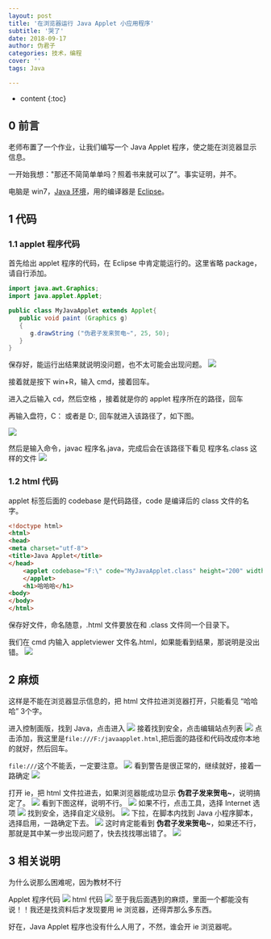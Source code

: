 ```yaml
---
layout: post
title: '在浏览器运行 Java Applet 小应用程序'
subtitle: '哭了'
date: 2018-09-17
author: 伪君子
categories: 技术，编程
cover: ''
tags: Java 

---
```


* content
{:toc}
## 0 前言

老师布置了一个作业，让我们编写一个 Java Applet 程序，使之能在浏览器显示信息。

一开始我想："那还不简简单单吗？照着书来就可以了”。事实证明，并不。

电脑是 win7，[Java 环境](https://weijunzii.github.io/2018/09/08/Install-Java.html)，用的编译器是 [Eclipse](https://weijunzii.github.io/2018/09/10/Install-Eclipse.html)。

## 1 代码

### 1.1 applet 程序代码

首先给出 applet 程序的代码，在 Eclipse 中肯定能运行的。这里省略 package，请自行添加。

```java
import java.awt.Graphics;
import java.applet.Applet;

public class MyJavaApplet extends Applet{
   public void paint (Graphics g)
   {
      g.drawString ("伪君子发来贺电~", 25, 50);
   }
}
```

保存好，能运行出结果就说明没问题，也不太可能会出现问题。
![](https://upload-images.jianshu.io/upload_images/2989110-d9dc4231616ebf33.png?imageMogr2/auto-orient/strip%7CimageView2/2/w/1240)

接着就是按下 win+R，输入 cmd，接着回车。

进入之后输入 cd，然后空格 ，接着就是你的 applet 程序所在的路径，回车

再输入盘符，C： 或者是 D:, 回车就进入该路径了，如下图。

![](https://upload-images.jianshu.io/upload_images/2989110-9fc5b75d60ba6e73.png?imageMogr2/auto-orient/strip%7CimageView2/2/w/1240)

然后是输入命令，javac 程序名.java，完成后会在该路径下看见 程序名.class 这样的文件
![](https://upload-images.jianshu.io/upload_images/2989110-621c1b03482a307e.png?imageMogr2/auto-orient/strip%7CimageView2/2/w/1240)

### 1.2 html 代码

applet 标签后面的 codebase 是代码路径，code 是编译后的 class 文件的名字。

```html
<!doctype html>
<html>
<head>
<meta charset="utf-8">
<title>Java Applet</title>
</head>
	<applet codebase="F:\" code="MyJavaApplet.class" height="200" width="300">
	</applet>
	<h1>哈哈哈</h1>
<body>
</body>
</html>
```

保存好文件，命名随意，.html 文件要放在和 .class 文件同一个目录下。

我们在 cmd 内输入 appletviewer 文件名.html，如果能看到结果，那说明是没出错。
![](https://upload-images.jianshu.io/upload_images/2989110-428254c27cd93c81.png?imageMogr2/auto-orient/strip%7CimageView2/2/w/1240)

## 2 麻烦

这样是不能在浏览器显示信息的，把 html 文件拉进浏览器打开，只能看见 “哈哈哈” 3个字。

进入控制面版，找到 Java，点击进入
![](https://upload-images.jianshu.io/upload_images/2989110-8465f4a319a403e6.png?imageMogr2/auto-orient/strip%7CimageView2/2/w/1240)
接着找到安全，点击编辑站点列表
![](https://upload-images.jianshu.io/upload_images/2989110-40be0dd47284f867.png?imageMogr2/auto-orient/strip%7CimageView2/2/w/1240)
点击添加，我这里是`file:///F:/javaapplet.html`,把后面的路径和代码改成你本地的就好，然后回车。

`file:///`这个不能丢，一定要注意。
![](https://upload-images.jianshu.io/upload_images/2989110-f0eb7c63471997a1.png?imageMogr2/auto-orient/strip%7CimageView2/2/w/1240)
看到警告是很正常的，继续就好，接着一路确定
![](https://upload-images.jianshu.io/upload_images/2989110-d4540d41fcb14324.png?imageMogr2/auto-orient/strip%7CimageView2/2/w/1240)

打开 ie，把 html 文件拉进去，如果浏览器能成功显示 **伪君子发来贺电~**，说明搞定了。
![](https://upload-images.jianshu.io/upload_images/2989110-3653140fd9a31e06.png?imageMogr2/auto-orient/strip%7CimageView2/2/w/1240)
看到下图这样，说明不行。
![](https://upload-images.jianshu.io/upload_images/2989110-fff9bf0dec821c4f.png?imageMogr2/auto-orient/strip%7CimageView2/2/w/1240)
如果不行，点击工具，选择 Internet 选项
![](https://upload-images.jianshu.io/upload_images/2989110-1b415caab5f08193.png?imageMogr2/auto-orient/strip%7CimageView2/2/w/1240)
找到安全，选择自定义级别。
![](https://upload-images.jianshu.io/upload_images/2989110-b9ca082b7ff80a0e.png?imageMogr2/auto-orient/strip%7CimageView2/2/w/1240)
下拉，在脚本内找到 Java 小程序脚本，选择启用，一路确定下去。
![](https://upload-images.jianshu.io/upload_images/2989110-49b083f30f763803.png?imageMogr2/auto-orient/strip%7CimageView2/2/w/1240)
这时肯定能看到 **伪君子发来贺电~**，如果还不行，那就是其中某一步出现问题了，快去找找哪出错了。
![](https://upload-images.jianshu.io/upload_images/2989110-3653140fd9a31e06.png?imageMogr2/auto-orient/strip%7CimageView2/2/w/1240)

## 3 相关说明

为什么说那么困难呢，因为教材不行

Applet 程序代码
![](https://upload-images.jianshu.io/upload_images/2989110-a2fb40f5f9434aa4.jpg?imageMogr2/auto-orient/strip%7CimageView2/2/w/1240)
html 代码
![](https://upload-images.jianshu.io/upload_images/2989110-4aec9efe0b0f7fc5.jpg?imageMogr2/auto-orient/strip%7CimageView2/2/w/1240)
至于我后面遇到的麻烦，里面一个都能没有说！！我还是找资料后才发现要用 ie 浏览器，还得弄那么多东西。

好在，Java Applet 程序也没有什么人用了，不然，谁会开 ie 浏览器呢。